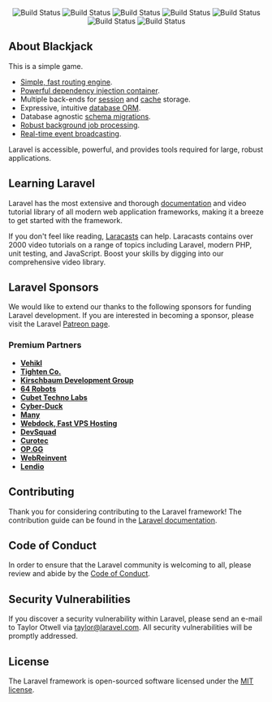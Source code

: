 <p align="center">
<img src="https://sonarcloud.io/api/project_badges/measure?project=0v3rl0rd3gg_blackjack&metric=reliability_rating" alt="Build Status" />
<img src="https://sonarcloud.io/api/project_badges/measure?project=0v3rl0rd3gg_blackjack&metric=alert_status" alt="Build Status" />
<img src="https://sonarcloud.io/api/project_badges/measure?project=0v3rl0rd3gg_blackjack&metric=code_smells" alt="Build Status" />
<img src="https://sonarcloud.io/api/project_badges/measure?project=0v3rl0rd3gg_blackjack&metric=sqale_rating" alt="Build Status" />
<img src="https://sonarcloud.io/api/project_badges/measure?project=0v3rl0rd3gg_blackjack&metric=security_rating" alt="Build Status" />
<img src="https://sonarcloud.io/api/project_badges/measure?project=0v3rl0rd3gg_blackjack&metric=bugs" alt="Build Status" />
<img src="https://sonarcloud.io/api/project_badges/measure?project=0v3rl0rd3gg_blackjack&metric=vulnerabilities" alt="Build Status" />
</p>

## About Blackjack

This is a simple game.

- [Simple, fast routing engine](https://laravel.com/docs/routing).
- [Powerful dependency injection container](https://laravel.com/docs/container).
- Multiple back-ends for [session](https://laravel.com/docs/session) and [cache](https://laravel.com/docs/cache) storage.
- Expressive, intuitive [database ORM](https://laravel.com/docs/eloquent).
- Database agnostic [schema migrations](https://laravel.com/docs/migrations).
- [Robust background job processing](https://laravel.com/docs/queues).
- [Real-time event broadcasting](https://laravel.com/docs/broadcasting).

Laravel is accessible, powerful, and provides tools required for large, robust applications.

## Learning Laravel

Laravel has the most extensive and thorough [documentation](https://laravel.com/docs) and video tutorial library of all modern web application frameworks, making it a breeze to get started with the framework.

If you don't feel like reading, [Laracasts](https://laracasts.com) can help. Laracasts contains over 2000 video tutorials on a range of topics including Laravel, modern PHP, unit testing, and JavaScript. Boost your skills by digging into our comprehensive video library.

## Laravel Sponsors

We would like to extend our thanks to the following sponsors for funding Laravel development. If you are interested in becoming a sponsor, please visit the Laravel [Patreon page](https://patreon.com/taylorotwell).

### Premium Partners

- **[Vehikl](https://vehikl.com/)**
- **[Tighten Co.](https://tighten.co)**
- **[Kirschbaum Development Group](https://kirschbaumdevelopment.com)**
- **[64 Robots](https://64robots.com)**
- **[Cubet Techno Labs](https://cubettech.com)**
- **[Cyber-Duck](https://cyber-duck.co.uk)**
- **[Many](https://www.many.co.uk)**
- **[Webdock, Fast VPS Hosting](https://www.webdock.io/en)**
- **[DevSquad](https://devsquad.com)**
- **[Curotec](https://www.curotec.com/services/technologies/laravel/)**
- **[OP.GG](https://op.gg)**
- **[WebReinvent](https://webreinvent.com/?utm_source=laravel&utm_medium=github&utm_campaign=patreon-sponsors)**
- **[Lendio](https://lendio.com)**

## Contributing

Thank you for considering contributing to the Laravel framework! The contribution guide can be found in the [Laravel documentation](https://laravel.com/docs/contributions).

## Code of Conduct

In order to ensure that the Laravel community is welcoming to all, please review and abide by the [Code of Conduct](https://laravel.com/docs/contributions#code-of-conduct).

## Security Vulnerabilities

If you discover a security vulnerability within Laravel, please send an e-mail to Taylor Otwell via [taylor@laravel.com](mailto:taylor@laravel.com). All security vulnerabilities will be promptly addressed.

## License

The Laravel framework is open-sourced software licensed under the [MIT license](https://opensource.org/licenses/MIT).
